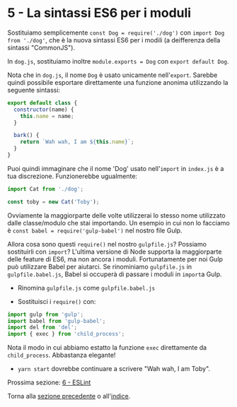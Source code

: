 # 5 - La sintassi ES6 per i moduli

Sostituiamo semplicemente `const Dog = require('./dog')` con `import Dog from './dog'`, che è la nuova sintassi ES6 per i modili (a deifferenza della sintassi "CommonJS").

In `dog.js`, sostituiamo inoltre `module.exports = Dog` con `export default Dog`.

Nota che in `dog.js`, il nome `Dog` è usato unicamente nell'`export`. Sarebbe quindi possibile esportare direttamente una funzione anonima utilizzando la seguente sintassi:

```javascript
export default class {
  constructor(name) {
    this.name = name;
  }

  bark() {
    return `Wah wah, I am ${this.name}`;
  }
}
```

Puoi quindi immaginare che il nome 'Dog' usato nell'`import` in `index.js` è a tua discrezione. Funzionerebbe ugualmente:

```javascript
import Cat from './dog';

const toby = new Cat('Toby');
```

Ovviamente la maggiorparte delle volte utilizzerai lo stesso nome utilizzato dalle classe/modulo che stai importando.
Un esempio in cui non lo facciamo è `const babel = require('gulp-babel')` nel nostro file Gulp.

Allora cosa sono questi `require()` nel nostro `gulpfile.js`? Possiamo sostituirli con `import`? L'ultima versione di Node supporta la maggiorparte delle feature di ES6, ma non ancora i moduli. Fortunatamente per noi Gulp può utilizzare Babel per aiutarci. Se rinominiamo `gulpfile.js` in `gulpfile.babel.js`, Babel si occuperà di passare i moduli in `import`a Gulp.

- Rinomina `gulpfile.js` come `gulpfile.babel.js`

- Sostituisci i `require()` con:

```javascript
import gulp from 'gulp';
import babel from 'gulp-babel';
import del from 'del';
import { exec } from 'child_process';
```

Nota il modo in cui abbiamo estatto la funzione `exec` direttamente da `child_process`. Abbastanza elegante!

- `yarn start` dovrebbe continuare a scrivere "Wah wah, I am Toby".

Prossima sezione: [6 - ESLint](/tutorial/6-eslint)

Torna alla [sezione precedente](/tutorial/4-es6-syntax-class) o all'[indice](https://github.com/fbertone/js-stack-from-scratch).
